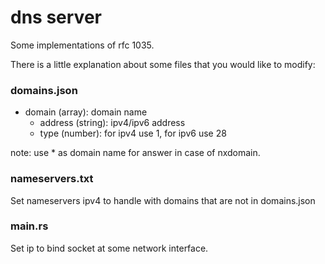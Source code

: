 # dns server
Some implementations of rfc 1035.

There is a little explanation about some files that you would like to modify:

### domains.json
- domain (array): domain name
    - address (string): ipv4/ipv6 address
    - type (number): for ipv4 use 1, for ipv6 use 28

note: use * as domain name for answer in case of nxdomain.

### nameservers.txt
Set nameservers ipv4 to handle with domains that are not in domains.json

### main.rs
Set ip to bind socket at some network interface.
